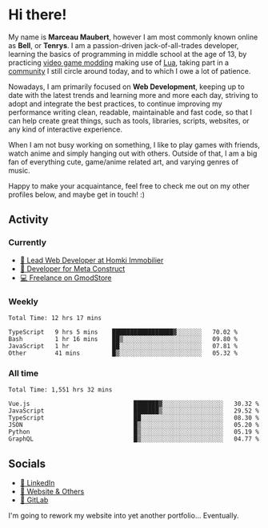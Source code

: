# Hi there!

My name is **Marceau Maubert**, however I am most commonly known online as **Bell**, or **Tenrys**. I am a passion-driven jack-of-all-trades developer, learning the basics of programming in middle school at the age of 13, by practicing [video game modding](https://garrysmod.com) making use of [Lua](https://lua.org), taking part in a [community](https://metastruct.net) I still circle around today, and to which I owe a lot of patience.

Nowadays, I am primarily focused on **Web Development**, keeping up to date with the latest trends and learning more and more each day, striving to adopt  and integrate the best practices, to continue improving my performance writing clean, readable, maintainable and fast code, so that I can help create great things, such as tools, libraries, scripts, websites, or any kind of interactive experience.

When I am not busy working on something, I like to play games with friends, watch anime and simply hanging out with others. Outside of that, I am a big fan of everything cute, game/anime related art, and varying genres of music.

Happy to make your acquaintance, feel free to check me out on my other profiles below, and maybe get in touch! :)

## Activity

### Currently

- [🏢 Lead Web Developer at Homki Immobilier](https://homki-immobilier.com)
- [🎈 Developer for Meta Construct](https://metastruct.net)
- [💻 Freelance on GmodStore](https://www.gmodstore.com/users/Tenrys)

### Weekly
<!--START_SECTION:wakaWeekly-->

```text
Total Time: 12 hrs 17 mins

TypeScript   9 hrs 5 mins    █████████████████▓░░░░░░░   70.02 %
Bash         1 hr 16 mins    ██▒░░░░░░░░░░░░░░░░░░░░░░   09.80 %
JavaScript   1 hr            ██░░░░░░░░░░░░░░░░░░░░░░░   07.81 %
Other        41 mins         █▒░░░░░░░░░░░░░░░░░░░░░░░   05.32 %
```

<!--END_SECTION:wakaWeekly-->

### All time
<!--START_SECTION:wakaTotal-->

```text
Total Time: 1,551 hrs 32 mins

Vue.js                             ███████▓░░░░░░░░░░░░░░░░░   30.32 %
JavaScript                         ███████▒░░░░░░░░░░░░░░░░░   29.52 %
TypeScript                         ██░░░░░░░░░░░░░░░░░░░░░░░   08.30 %
JSON                               █▒░░░░░░░░░░░░░░░░░░░░░░░   05.20 %
Python                             █▒░░░░░░░░░░░░░░░░░░░░░░░   05.19 %
GraphQL                            █▒░░░░░░░░░░░░░░░░░░░░░░░   04.77 %
```

<!--END_SECTION:wakaTotal-->

## Socials

- [👔 LinkedIn](https://www.linkedin.com/in/marceau-maubert)
- [🔗 Website & Others](https://bell.moe)
- [🦊 GitLab](https://gitlab.com/Tenrys)

I'm going to rework my website into yet another portfolio... Eventually.
